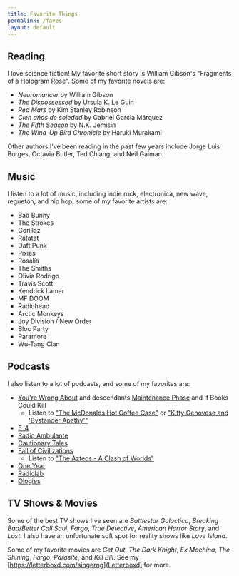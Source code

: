 ```yaml
---
title: Favorite Things
permalink: /faves
layout: default
---
```




## Reading

I love science fiction! My favorite short story is William Gibson's "Fragments of a Hologram Rose". Some of my favorite novels are:

* *Neuromancer* by William Gibson
* *The Dispossessed* by Ursula K. Le Guin
* *Red Mars* by Kim Stanley Robinson
* *Cien años de soledad* by Gabriel Garcia Márquez
* *The Fifth Season* by N.K. Jemisin
* *The Wind-Up Bird Chronicle* by Haruki Murakami

Other authors I've been reading in the past few years include Jorge Luis Borges, Octavia Butler, Ted Chiang, and Neil Gaiman.

## Music

I listen to a lot of music, including indie rock, electronica, new wave, reguetón, and hip hop; some of my favorite artists are:

* Bad Bunny
* The Strokes
* Gorillaz
* Ratatat
* Daft Punk
* Pixies
* Rosalía
* The Smiths
* Olivia Rodrigo
* Travis Scott
* Kendrick Lamar
* MF DOOM
* Radiohead
* Arctic Monkeys
* Joy Division / New Order
* Bloc Party
* Paramore
* Wu-Tang Clan

## Podcasts

I also listen to a lot of podcasts, and some of my favorites are:

* [You're Wrong About](https://yourewrongabout.com) and descendants [Maintenance Phase](https://maintenancephase.com) and If Books Could Kill
  * Listen to ["The McDonalds Hot Coffee Case"](https://podcasts.apple.com/ca/podcast/the-mcdonalds-hot-coffee-case/) or ["Kitty Genovese and 'Bystander Apathy'"](https://www.youtube.com/watch?v=jCPYAo5ily0)
* [5-4](https://www.fivefourpod.com)
* [Radio Ambulante](https://radioambulante.org/en)
* [Cautionary Tales](https://timharford.com/articles/cautionarytales/)
* [Fall of Civilizations](https://fallofcivilizationspodcast.com)
  * Listen to ["The Aztecs - A Clash of Worlds"](https://www.youtube.com/watch?v=56WPMRERgxg)
* [One Year](https://slate.com/podcasts/one-year/)
* [Radiolab](https://radiolab.org)
* [Ologies](https://www.alieward.com/ologies)


## TV Shows & Movies

Some of the best TV shows I've seen are *Battlestar Galactica*, *Breaking Bad*/*Better Call Saul*, *Fargo*, *True Detective*, *American Horror Story*, and *Lost*.
I also have an unfortunate soft spot for reality shows like *Love Island*.

Some of my favorite movies are *Get Out*, *The Dark Knight*, *Ex Machina*, *The Shining*, *Fargo*, *Parasite*, and *Kill Bill*. See my [https://letterboxd.com/singerng](Letterboxd) for more.
